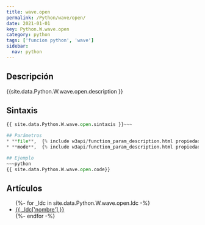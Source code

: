 ```yaml
---
title: wave.open
permalink: /Python/wave/open/
date: 2021-01-01
key: Python.W.wave.open
category: python
tags: ['funcion python', 'wave']
sidebar: 
  nav: python
---
```


## Descripción
{{site.data.Python.W.wave.open.description }}

## Sintaxis
~~~python
{{ site.data.Python.W.wave.open.sintaxis }}~~~

## Parámetros
* **file**,  {% include w3api/function_param_description.html propiedad=site.data.Python.W.wave.open valor="file" %}
* **mode**,  {% include w3api/function_param_description.html propiedad=site.data.Python.W.wave.open valor="mode" %}

## Ejemplo
~~~python
{{ site.data.Python.W.wave.open.code}}
~~~

## Artículos
<ul>
{%- for _ldc in site.data.Python.W.wave.open.ldc -%}
   <li>
       <a href="{{_ldc['url'] }}">{{ _ldc['nombre'] }}</a>
   </li>
{%- endfor -%}
</ul>
